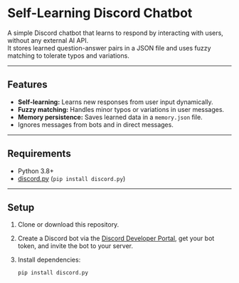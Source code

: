 # Self-Learning Discord Chatbot

A simple Discord chatbot that learns to respond by interacting with users, without any external AI API.  
It stores learned question-answer pairs in a JSON file and uses fuzzy matching to tolerate typos and variations.

---

## Features

- **Self-learning:** Learns new responses from user input dynamically.
- **Fuzzy matching:** Handles minor typos or variations in user messages.
- **Memory persistence:** Saves learned data in a `memory.json` file.
- Ignores messages from bots and in direct messages.

---

## Requirements

- Python 3.8+
- [discord.py](https://discordpy.readthedocs.io/en/stable/) (`pip install discord.py`)

---

## Setup

1. Clone or download this repository.

2. Create a Discord bot via the [Discord Developer Portal](https://discord.com/developers/applications), get your bot token, and invite the bot to your server.

3. Install dependencies:

   ```bash
   pip install discord.py

